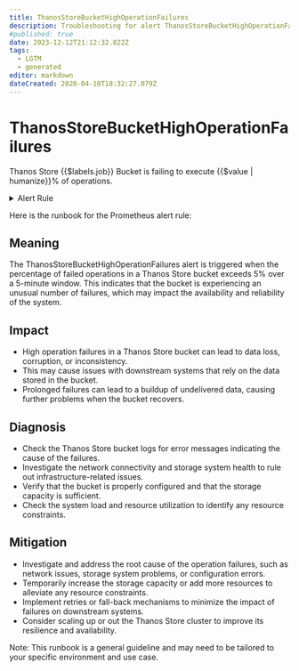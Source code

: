 ```yaml
---
title: ThanosStoreBucketHighOperationFailures
description: Troubleshooting for alert ThanosStoreBucketHighOperationFailures
#published: true
date: 2023-12-12T21:12:32.022Z
tags: 
  - LGTM
  - generated
editor: markdown
dateCreated: 2020-04-10T18:32:27.079Z
---
```


# ThanosStoreBucketHighOperationFailures

Thanos Store {{$labels.job}} Bucket is failing to execute {{$value | humanize}}% of operations.

<details>
  <summary>Alert Rule</summary>

{{% rule "thanos/thanos-store.yml" "ThanosStoreBucketHighOperationFailures" %}}

{{% comment %}}

```yaml
alert: ThanosStoreBucketHighOperationFailures
expr: (sum by (job) (rate(thanos_objstore_bucket_operation_failures_total{job=~".*thanos-store.*"}[5m])) / sum by (job) (rate(thanos_objstore_bucket_operations_total{job=~".*thanos-store.*"}[5m])) * 100 > 5)
for: 15m
labels:
    severity: warning
annotations:
    summary: Thanos Store Bucket High Operation Failures (instance {{ $labels.instance }})
    description: |-
        Thanos Store {{$labels.job}} Bucket is failing to execute {{$value | humanize}}% of operations.
          VALUE = {{ $value }}
          LABELS = {{ $labels }}
    runbook: https://github.com/srerun/prometheus-alerts/blob/main/content/runbooks/thanos-store/ThanosStoreBucketHighOperationFailures.md

```

{{% /comment %}}

</details>


Here is the runbook for the Prometheus alert rule:

## Meaning

The ThanosStoreBucketHighOperationFailures alert is triggered when the percentage of failed operations in a Thanos Store bucket exceeds 5% over a 5-minute window. This indicates that the bucket is experiencing an unusual number of failures, which may impact the availability and reliability of the system.

## Impact

* High operation failures in a Thanos Store bucket can lead to data loss, corruption, or inconsistency.
* This may cause issues with downstream systems that rely on the data stored in the bucket.
* Prolonged failures can lead to a buildup of undelivered data, causing further problems when the bucket recovers.

## Diagnosis

* Check the Thanos Store bucket logs for error messages indicating the cause of the failures.
* Investigate the network connectivity and storage system health to rule out infrastructure-related issues.
* Verify that the bucket is properly configured and that the storage capacity is sufficient.
* Check the system load and resource utilization to identify any resource constraints.

## Mitigation

* Investigate and address the root cause of the operation failures, such as network issues, storage system problems, or configuration errors.
* Temporarily increase the storage capacity or add more resources to alleviate any resource constraints.
* Implement retries or fall-back mechanisms to minimize the impact of failures on downstream systems.
* Consider scaling up or out the Thanos Store cluster to improve its resilience and availability.

Note: This runbook is a general guideline and may need to be tailored to your specific environment and use case.